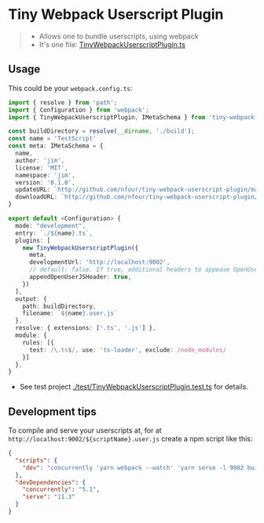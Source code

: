 # Tiny Webpack Userscript Plugin

> - Allows one to bundle userscripts, using webpack
> - It's one file: [TinyWebpackUserscriptPlugin.ts](./TinyWebpackUserscriptPlugin.ts)

## Usage

This could be your `webpack.config.ts`:

```ts
import { resolve } from 'path';
import { Configuration } from 'webpack';
import { TinyWebpackUserscriptPlugin, IMetaSchema } from 'tiny-webpack-userscript-plugin';

const buildDirectory = resolve(__dirname, './build');
const name = 'TestScript'
const meta: IMetaSchema = {
  name,
  author: 'jim',
  license: 'MIT',
  namespace: 'jim',
  version: '0.1.0',
  updateURL: `http://github.com/nfour/tiny-webpack-userscript-plugin/master/tree/test/build/${name}.user.js`,
  downloadURL: `http://github.com/nfour/tiny-webpack-userscript-plugin/master/tree/test/build/${name}.user.js`,
}

export default <Configuration> {
  mode: "development",
  entry: `./${name}.ts`,
  plugins: [
    new TinyWebpackUserscriptPlugin({
      meta,
      developmentUrl: 'http://localhost:9002',
      // default: false. If true, additional headers to appease OpenUserJS are appended
      appendOpenUserJSHeader: true,
    })
  ],
  output: {
    path: buildDirectory,
    filename: `${name}.user.js`
  },
  resolve: { extensions: ['.ts', '.js'] },
  module: {
    rules: [{
      test: /\.ts$/, use: 'ts-loader', exclude: /node_modules/
    }]
  },
}

```

- See test project [./test/TinyWebpackUserscriptPlugin.test.ts](./test/TinyWebpackUserscriptPlugin.test.ts) for details.

## Development tips

To compile and serve your userscripts at, for at `http://localhost:9002/${scriptName}.user.js` create a npm script like this:

```json
{
  "scripts": {
    "dev": "concurrently 'yarn webpack --watch' 'yarn serve -l 9002 build'"   
  },
  "devDependencies": {
    "concurrently": "5.1",
    "serve": "11.3"
  }
}
```